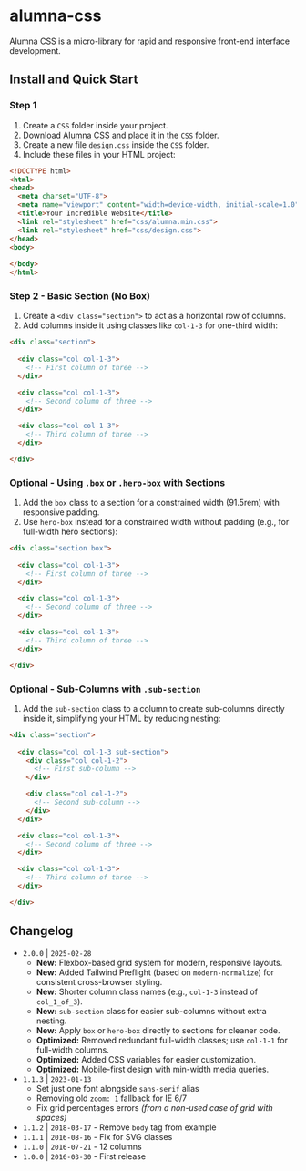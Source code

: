 # alumna-css
Alumna CSS is a micro-library for rapid and responsive front-end interface development.

## Install and Quick Start

### Step 1

1. Create a `CSS` folder inside your project.
2. Download [Alumna CSS](https://raw.githubusercontent.com/alumna/alumna-css/master/alumna.min.css) and place it in the `CSS` folder.
3. Create a new file `design.css` inside the `CSS` folder.
4. Include these files in your HTML project:

```html
<!DOCTYPE html>
<html>
<head>
  <meta charset="UTF-8">
  <meta name="viewport" content="width=device-width, initial-scale=1.0">
  <title>Your Incredible Website</title>
  <link rel="stylesheet" href="css/alumna.min.css">
  <link rel="stylesheet" href="css/design.css">
</head>
<body>
  
</body>
</html>
```

### Step 2 - Basic Section (No Box)

 1. Create a `<div class="section">` to act as a horizontal row of columns.
 2. Add columns inside it using classes like `col-1-3` for one-third width:

```html
<div class="section">
    
  <div class="col col-1-3">
    <!-- First column of three -->
  </div>

  <div class="col col-1-3">
    <!-- Second column of three -->
  </div>

  <div class="col col-1-3">
    <!-- Third column of three -->
  </div>

</div>
```

### Optional - Using `.box` or `.hero-box` with Sections

 1. Add the `box` class to a section for a constrained width (91.5rem) with responsive padding.
 2. Use `hero-box` instead for a constrained width without padding (e.g., for full-width hero sections):

```html
<div class="section box">
    
  <div class="col col-1-3">
    <!-- First column of three -->
  </div>

  <div class="col col-1-3">
    <!-- Second column of three -->
  </div>

  <div class="col col-1-3">
    <!-- Third column of three -->
  </div>

</div>
```

### Optional - Sub-Columns with `.sub-section`

 1. Add the `sub-section` class to a column to create sub-columns directly inside it, simplifying your HTML by reducing nesting:

```html
<div class="section">
    
  <div class="col col-1-3 sub-section">
    <div class="col col-1-2">
      <!-- First sub-column -->  
    </div>

    <div class="col col-1-2">
      <!-- Second sub-column -->  
    </div>
  </div>

  <div class="col col-1-3">
    <!-- Second column of three -->
  </div>

  <div class="col col-1-3">
    <!-- Third column of three -->
  </div>

</div>
```

## Changelog

- `2.0.0` | `2025-02-28`
    - **New:** Flexbox-based grid system for modern, responsive layouts.
    - **New:** Added Tailwind Preflight (based on `modern-normalize`) for consistent cross-browser styling.
    - **New:** Shorter column class names (e.g., `col-1-3` instead of `col_1_of_3`).
    - **New:** `sub-section` class for easier sub-columns without extra nesting.
    - **New:** Apply `box` or `hero-box` directly to sections for cleaner code.
    - **Optimized:** Removed redundant full-width classes; use `col-1-1` for full-width columns.
    - **Optimized:** Added CSS variables for easier customization.
    - **Optimized:** Mobile-first design with min-width media queries.
- `1.1.3` | `2023-01-13`
    - Set just one font alongside `sans-serif` alias
    - Removing old `zoom: 1` fallback for IE 6/7
    - Fix grid percentages errors _(from a non-used case of grid with spaces)_
- `1.1.2` | `2018-03-17` - Remove `body` tag from example
- `1.1.1` | `2016-08-16` - Fix for SVG classes
- `1.1.0` | `2016-07-21` - 12 columns
- `1.0.0` | `2016-03-30` - First release
